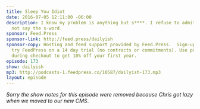 ```yaml
---
title: Sleep You Idiot
date: 2016-07-05 12:11:00 -06:00
description: I know my problem is anything but s****. I refuse to admit it. I will
  not say the s-word.
sponsor: Feed.Press
sponsor-link: http://feed.press/dailyish
sponsor-copy: Hosting and feed support provided by Feed.Press.  Sign-up today and
  try FeedPress on a 14 day trial (no contracts or commitments). Use promo code "dailyish"
  during checkout to get 10% off your first year.
episode: 173
show: dailyish
mp3: http://podcasts-1.feedpress.co/10587/dailyish-173.mp3
layout: episode
---
```


<em>Sorry the show notes for this episode were removed because Chris got lazy when we moved to our new CMS</em>.
